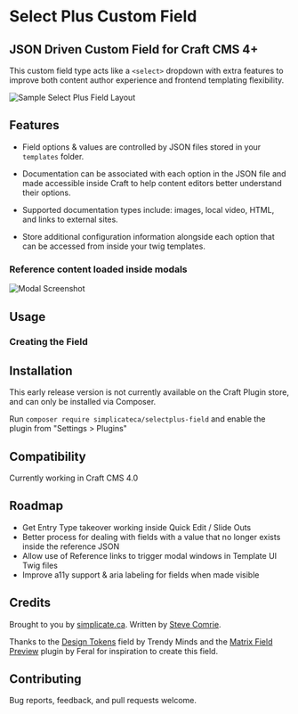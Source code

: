 # Select Plus Custom Field

## JSON Driven Custom Field for Craft CMS 4+

This custom field type acts like a `<select>` dropdown with extra features to improve both content author experience and frontend templating flexibility.

![Sample Select Plus Field Layout](https://simplicate.nyc3.digitaloceanspaces.com/simplicate/assets/site/images/github/reference-field/reference-field-example.png)


## Features

- Field options & values are controlled by JSON files stored in your `templates` folder.

- Documentation can be associated with each option in the JSON file and made accessible inside Craft to help content editors better understand their options.

- Supported documentation types include: images, local video, HTML, and links to external sites.

- Store additional configuration information alongside each option that can be accessed from inside your twig templates.

### Reference content loaded inside modals

![Modal Screenshot](https://simplicate.nyc3.digitaloceanspaces.com/simplicate/assets/site/images/github/reference-field/modal-screenshot.png)


## Usage

### Creating the Field



## Installation

This early release version is not currently available on the Craft Plugin store, and can only be installed via Composer.

Run `composer require simplicateca/selectplus-field` and enable the plugin from "Settings > Plugins"


## Compatibility

Currently working in Craft CMS 4.0

## Roadmap

-   Get Entry Type takeover working inside Quick Edit / Slide Outs
-   Better process for dealing with fields with a value that no longer exists inside the reference JSON
-   Allow use of Reference links to trigger modal windows in Template UI Twig files
-   Improve a11y support & aria labeling for fields when made visible

## Credits

Brought to you by  [simplicate.ca](https://www.simplicate.ca/). Written by  [Steve Comrie](https://github.com/stevecomrie).

Thanks to the [Design Tokens](https://plugins.craftcms.com/designtokens?craft4) field by Trendy Minds and the [Matrix Field Preview](https://plugins.craftcms.com/matrix-field-preview?craft4) plugin by Feral for inspiration to create this field.

## Contributing

Bug reports, feedback, and pull requests welcome.